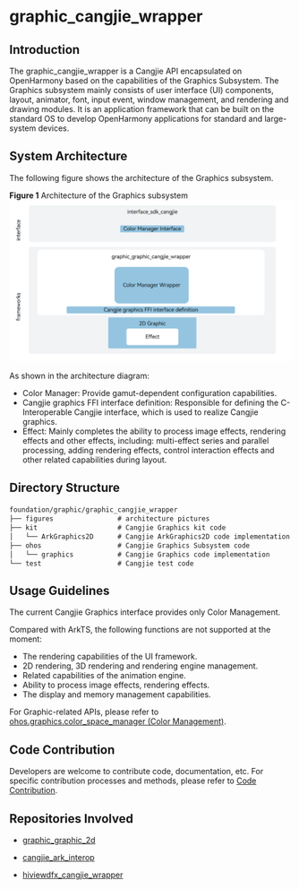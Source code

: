 # graphic_cangjie_wrapper

## Introduction

The graphic_cangjie_wrapper is a Cangjie API encapsulated on OpenHarmony based on the capabilities of the Graphics Subsystem. The Graphics subsystem mainly consists of user interface (UI) components, layout, animator, font, input event, window management, and rendering and drawing modules. It is an application framework that can be built on the standard OS to develop OpenHarmony applications for standard and large-system devices.

## System Architecture

The following figure shows the architecture of the Graphics subsystem.

**Figure 1** Architecture of the Graphics subsystem
![Graphics subsystem architecture](figures/graphic_cangjie_wrapper_architecture_en.png)

As shown in the architecture diagram:

- Color Manager: Provide gamut-dependent configuration capabilities.
- Cangjie graphics FFI interface definition: Responsible for defining the C-Interoperable Cangjie interface, which is used to realize Cangjie graphics.
- Effect: Mainly completes the ability to process image effects, rendering effects and other effects, including: multi-effect series and parallel processing, adding rendering effects, control interaction effects and other related capabilities during layout.

## Directory Structure

```
foundation/graphic/graphic_cangjie_wrapper
├── figures                # architecture pictures
├── kit                    # Cangjie Graphics kit code
│   └── ArkGraphics2D      # Cangjie ArkGraphics2D code implementation
├── ohos                   # Cangjie Graphics Subsystem code
│   └── graphics           # Cangjie Graphics code implementation
└── test                   # Cangjie test code
```

## Usage Guidelines

The current Cangjie Graphics interface provides only Color Management.

Compared with ArkTS, the following functions are not supported at the moment:

- The rendering capabilities of the UI framework.
- 2D rendering, 3D rendering and rendering engine management.
- Related capabilities of the animation engine.
- Ability to process image effects, rendering effects.
- The display and memory management capabilities.

For Graphic-related APIs, please refer to [ohos.graphics.color_space_manager (Color Management)](https://gitcode.com/openharmony-sig/arkcompiler_cangjie_ark_interop/blob/master/doc/API_Reference/source_en/apis/ArkGraphics2D/cj-apis-color_manager.md).

## Code Contribution

Developers are welcome to contribute code, documentation, etc. For specific contribution processes and methods, please refer to [Code Contribution](https://gitcode.com/openharmony/docs/blob/master/en/contribute/code-contribution.md).

## Repositories Involved

- [graphic_graphic_2d](https://gitee.com/openharmony/graphic_graphic_2d/blob/master/README.md)

- [cangjie_ark_interop](https://gitcode.com/openharmony-sig/arkcompiler_cangjie_ark_interop/blob/master/README.md)

- [hiviewdfx_cangjie_wrapper](https://gitcode.com/openharmony-sig/hiviewdfx_hiviewdfx_cangjie_wrapper/blob/master/README.md)
